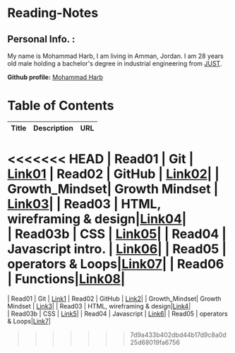 # Reading-Notes

## Personal Info. :
My name is Mohammad Harb, I am living in Amman, Jordan. I am 28 years old male holding a bachelor's degree in industrial engineering from [JUST](https://www.just.edu.jo/Pages/Default.aspx). 

**Github profile:** [Mohammad Harb](https://github.com/mdharb)

# Table of Contents

| Title         | Description     | URL |
|:-------:      |:-------:        |:---------:|
<<<<<<< HEAD
| Read01        |   Git           | [Link01](read01.md)
| Read02        |   GitHub        | [Link02](read02.md)|
| Growth_Mindset|  Growth Mindset | [Link03](Growth_mindset.md)|
| Read03        |  HTML, wireframing & design|[Link04](read03.md)|  
| Read03b       | CSS             | [Link05](read03b.md)|
| Read04        | Javascript intro.      | [Link06](read04.md)|
| Read05        | operators & Loops|[Link07](read05.md)|
| Read06        | Functions|[Link08](read06.md)|
=======
| Read01        |   Git           | [Link1](read01.md)
| Read02        |   GitHub        | [Link2](read02.md)|
| Growth_Mindset|  Growth Mindset | [Link3](Growth_mindset.md)|
| Read03        |  HTML, wireframing & design|[Link4](read03.md)|  
| Read03b       | CSS             | [Link5](read03b.md)|
| Read04        | Javascript      | [Link6](read04.md)|
| Read05  | operators & Loops|[Link7](read05.md)|
>>>>>>> 7d9a433b402dbd44b17d9c8a0d25d68019fa6756
